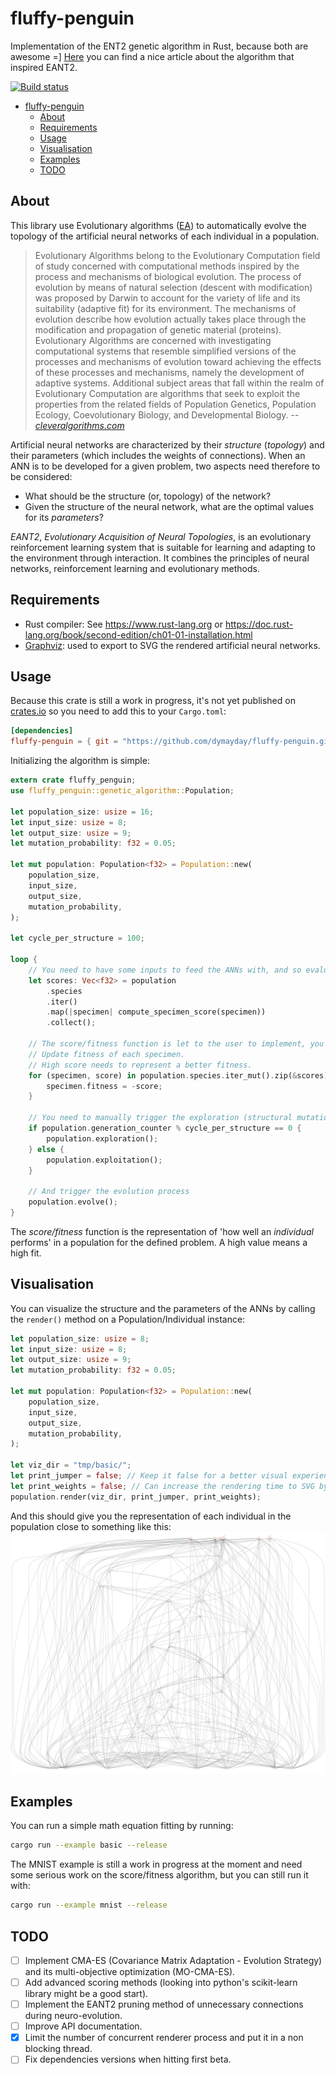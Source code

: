 # fluffy-penguin

Implementation of the ENT2 genetic algorithm in Rust, because both are awesome =]
[Here](https://towardsdatascience.com/neat-an-awesome-approach-to-neuroevolution-3eca5cc7930f) you can find a nice article about the algorithm that inspired EANT2.

[![Build status](https://travis-ci.com/dymayday/fluffy-penguin.svg?branch=master)](https://travis-ci.com/dymayday/fluffy-penguin)

- [fluffy-penguin](#fluffy-penguin)
  - [About](#about)
  - [Requirements](#requirements)
  - [Usage](#usage)
  - [Visualisation](#visualisation)
  - [Examples](#examples)
  - [TODO](#todo)



## About

This library use Evolutionary algorithms ([EA](https://en.wikipedia.org/wiki/Evolutionary_algorithm)) to automatically evolve the topology of the artificial neural networks of each individual in a population.

> Evolutionary Algorithms belong to the Evolutionary Computation field of study concerned with computational methods inspired by the process and mechanisms of biological evolution. The process of evolution by means of natural selection (descent with modification) was proposed by Darwin to account for the variety of life and its suitability (adaptive fit) for its environment. The mechanisms of evolution describe how evolution actually takes place through the modification and propagation of genetic material (proteins). Evolutionary Algorithms are concerned with investigating computational systems that resemble simplified versions of the processes and mechanisms of evolution toward achieving the effects of these processes and mechanisms, namely the development of adaptive systems. Additional subject areas that fall within the realm of Evolutionary Computation are algorithms that seek to exploit the properties from the related fields of Population Genetics, Population Ecology, Coevolutionary Biology, and Developmental Biology.
> -- <cite>[cleveralgorithms.com](http://www.cleveralgorithms.com/nature-inspired/evolution.html)</cite>

Artificial neural networks are characterized by their _structure_ (_topology_) and their parameters (which includes the weights of connections). When an ANN is to be developed for a given problem, two aspects need therefore to be considered:

- What should be the structure (or, topology) of the network?
- Given the structure of the neural network, what are the optimal values for its _parameters_?

*EANT2*, _Evolutionary Acquisition of Neural Topologies_, is an evolutionary reinforcement learning  system that is suitable for learning and adapting to the environment through interaction. It combines the principles of neural networks, reinforcement learning and evolutionary methods.
## Requirements

- Rust compiler: See https://www.rust-lang.org or https://doc.rust-lang.org/book/second-edition/ch01-01-installation.html
- [Graphviz](http://www.graphviz.org/): used to export to SVG the rendered artificial neural networks.

## Usage

Because this crate is still a work in progress, it's not yet published on [crates.io](https://crates.io/) so you need to add this to your `Cargo.toml`:

```toml
[dependencies]
fluffy-penguin = { git = "https://github.com/dymayday/fluffy-penguin.git" }
```

Initializing the algorithm is simple:
```rust
extern crate fluffy_penguin;
use fluffy_penguin::genetic_algorithm::Population;

let population_size: usize = 16;
let input_size: usize = 8;
let output_size: usize = 9;
let mutation_probability: f32 = 0.05;

let mut population: Population<f32> = Population::new(
    population_size,
    input_size,
    output_size,
    mutation_probability,
);

let cycle_per_structure = 100;

loop {
    // You need to have some inputs to feed the ANNs with, and so evaluate the model base on this inputs.
    let scores: Vec<f32> = population
        .species
        .iter()
        .map(|specimen| compute_specimen_score(specimen))
        .collect();

    // The score/fitness function is let to the user to implement, you only need to attribute the value to each individual when its computed.
    // Update fitness of each specimen.
    // High score needs to represent a better fitness.
    for (specimen, score) in population.species.iter_mut().zip(&scores) {
        specimen.fitness = -score;
    }

    // You need to manually trigger the exploration (structural mutation) and exploitation (weights and connections optimization) phases
    if population.generation_counter % cycle_per_structure == 0 {
        population.exploration();
    } else {
        population.exploitation();
    }

    // And trigger the evolution process
    population.evolve();
}

```

The *score/fitness* function is the representation of 'how well an _individual_ performs' in a population for the defined problem. A high value means a high fit.

## Visualisation
You can visualize the structure and the parameters of the ANNs by calling the `render()` method on a Population/Individual instance:
```rust
let population_size: usize = 8;
let input_size: usize = 8;
let output_size: usize = 9;
let mutation_probability: f32 = 0.05;

let mut population: Population<f32> = Population::new(
    population_size,
    input_size,
    output_size,
    mutation_probability,
);

let viz_dir = "tmp/basic/";
let print_jumper = false; // Keep it false for a better visual experience
let print_weights = false; // Can increase the rendering time to SVG by a lot
population.render(viz_dir, print_jumper, print_weights);
```

And this should give you the representation of each individual in the population close to something like this:
![The representation of an individual artificial neural network](doc/Specimen_example.svg)

## Examples

You can run a simple math equation fitting by running:

```bash
cargo run --example basic --release
```

The MNIST example is still a work in progress at the moment and need some serious work on the score/fitness algorithm, but you can still run it with:

```bash
cargo run --example mnist --release
```

## TODO

- [ ] Implement CMA-ES (Covariance Matrix Adaptation - Evolution Strategy) and its multi-objective optimization (MO-CMA-ES).
- [ ] Add advanced scoring methods (looking into python's scikit-learn library might be a good start).
- [ ] Implement the EANT2 pruning method of unnecessary connections during neuro-evolution.
- [ ] Improve API documentation.
- [X] Limit the number of concurrent renderer process and put it in a non blocking thread.
- [ ] Fix dependencies versions when hitting first beta.
